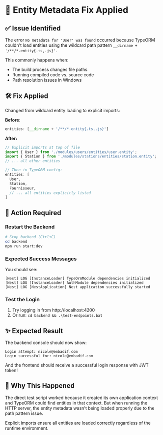 # 🔧 Entity Metadata Fix Applied

## ✅ Issue Identified

The error `No metadata for "User" was found` occurred because TypeORM couldn't load entities using the wildcard path pattern `__dirname + '/**/*.entity{.ts,.js}'`.

This commonly happens when:
- The build process changes file paths
- Running compiled code vs. source code
- Path resolution issues in Windows

## 🛠️ Fix Applied

Changed from wildcard entity loading to explicit imports:

**Before:**
```typescript
entities: [__dirname + '/**/*.entity{.ts,.js}']
```

**After:**
```typescript
// Explicit imports at top of file
import { User } from './modules/users/entities/user.entity';
import { Station } from './modules/stations/entities/station.entity';
// ... all other entities

// Then in TypeORM config:
entities: [
  User,
  Station,
  Fournisseur,
  // ... all entities explicitly listed
]
```

## 🚀 Action Required

### Restart the Backend
```powershell
# Stop backend (Ctrl+C)
cd backend
npm run start:dev
```

### Expected Success Messages
You should see:
```
[Nest] LOG [InstanceLoader] TypeOrmModule dependencies initialized
[Nest] LOG [InstanceLoader] AuthModule dependencies initialized
[Nest] LOG [NestApplication] Nest application successfully started
```

### Test the Login
1. Try logging in from http://localhost:4200
2. Or run: `cd backend && .\test-endpoints.bat`

## ✨ Expected Result

The backend console should now show:
```
Login attempt: nicole@embadif.com
Login successful for: nicole@embadif.com
```

And the frontend should receive a successful login response with JWT token!

## 📝 Why This Happened

The direct test script worked because it created its own application context and TypeORM could find entities in that context. But when running the HTTP server, the entity metadata wasn't being loaded properly due to the path pattern issue.

Explicit imports ensure all entities are loaded correctly regardless of the runtime environment.